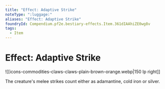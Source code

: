 ```yaml
---
title: "Effect: Adaptive Strike"
noteType: ":luggage:"
aliases: "Effect: Adaptive Strike"
foundryId: Compendium.pf2e.bestiary-effects.Item.361dIAAhiZE0wg8v
tags:
  - Item
---
```


# Effect: Adaptive Strike
![[icons-commodities-claws-claws-plain-brown-orange.webp|150 lp right]]

The creature's melee strikes count either as adamantine, cold iron or silver.
